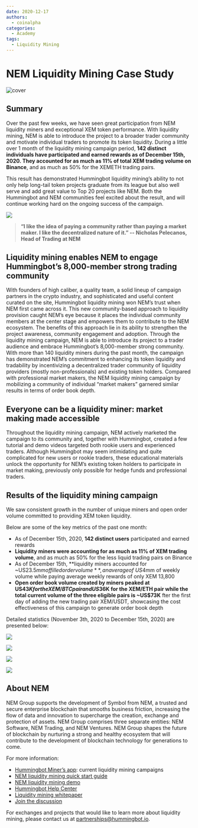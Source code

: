 ```yaml
---
date: 2020-12-17
authors:
  - coinalpha
categories:
  - Academy
tags:
  - Liquidity Mining
---
```


# NEM Liquidity Mining Case Study

![cover](case-study.png)

## Summary

Over the past few weeks, we have seen great participation from NEM liquidity miners and exceptional XEM token performance. With liquidity mining, NEM is able to introduce the project to a broader trader community and motivate individual traders to promote its token liquidity. During a little over 1 month of the liquidity mining campaign period, **142 distinct individuals have participated and earned rewards as of December 15th, 2020. They accounted for as much as 11% of total XEM trading volume on Binance**, and as much as 50% for the XEMETH trading pairs. 

This result has demonstrated Hummingbot liquidity mining’s ability to not only help long-tail token projects graduate from its league but also well serve and add great value to Top 20 projects like NEM. Both the Hummingbot and NEM communities feel excited about the result, and will continue working hard on the ongoing success of the campaign. 

<!-- more -->

![](price-for-xem.png)

> **“I like the idea of paying a community rather than paying a market maker. I like the decentralized nature of it.” -- Nicholas Pelecanos, Head of Trading at NEM**


## Liquidity mining enables NEM to engage Hummingbot’s 8,000-member strong trading community

With founders of high caliber, a quality team, a solid lineup of campaign partners in the crypto industry, and sophisticated and useful content curated on the site, Hummingbot liquidity mining won NEM’s trust when NEM first came across it. This new community-based approach to liquidity provision caught NEM’s eye because it places the individual community members at the center stage and empowers them to contribute to the NEM ecosystem. 
The benefits of this approach lie in its ability to strengthen the project awareness, community engagement and adoption. Through the liquidity mining campaign, NEM is able to introduce its project to a trader audience and embrace Hummingbot’s 8,000-member strong community. With more than 140 liquidity miners during the past month, the campaign has demonstrated NEM’s commitment to enhancing its token liquidity and tradability by incentivizing a decentralized trader community of liquidity providers (mostly non-professionals) and existing token holders.  Compared with professional market makers, the NEM liquidity mining campaign by mobilizing a community of individual “market makers” garnered similar results in terms of order book depth.  

## Everyone can be a liquidity miner: market making made accessible  

Throughout the liquidity mining campaign, NEM actively marketed the campaign to its community and, together with Hummingbot, created a few tutorial and demo videos targeted both rookie users and experienced traders. Although Hummingbot may seem intimidating and quite complicated for new users or rookie traders, these educational materials unlock the opportunity for NEM’s existing token holders to participate in market making, previously only possible for hedge funds and professional traders. 


## Results of the liquidity mining campaign

We saw consistent growth in the number of unique miners and open order volume committed to providing XEM token liquidity.

Below are some of the key metrics of the past one month:

* As of December 15th, 2020, **142 distinct users** participated and earned rewards
* **Liquidity miners were accounting for as much as 11% of XEM trading volume**, and as much as 50% for the less liquid trading pairs on Binance
* As of December 15th, **liquidity miners accounted for ~US$23.5mm of filled order volume**, an average of ~US$4mm of weekly volume while paying average weekly rewards of only XEM 13,800
* **Open order book volume created by miners peaked at US$43K for the XEM/BTC pair and US$36K for the XEM/ETH pair while the total current volume of the three eligible pairs is ~US$73K** fter the first day of adding the new trading pair XEM/USDT, showcasing the cost effectiveness of this campaign to generate order book depth

Detailed statistics (November 3th, 2020 to December 15th, 2020) are presented below:

![](miner-distinct.png)


![](stacked-oov.png)


![](stacked-fov.png)


![](order-volume-filled.png)

## About NEM
NEM Group supports the development of Symbol from NEM, a trusted and secure enterprise blockchain that smooths business friction, increasing the flow of data and innovation to supercharge the creation, exchange and protection of assets.
NEM Group comprises three separate entities: NEM Software, NEM Trading, and NEM Ventures. NEM Group shapes the future of blockchain by nurturing a strong and healthy ecosystem that will contribute to the development of blockchain technology for generations to come.


For more information:
* [Hummingbot Miner’s app](https://miner.hummingbot.io/): current liquidity mining campaigns
* [NEM liquidity mining quick start guide](https://www.youtube.com/watch?v=7Hc1IciDM7w)
* [NEM liquidity mining demo](https://www.youtube.com/watch?v=YKt42GOIX_Q)
* [Hummingbot Help Center](https://support.hummingbot.io/)
* [Liquidity mining whitepaper](https://coinalpha.com/liquidity-mining-policy)
* [Join the discussion](https://discord.hummingbot.io)

For exchanges and projects that would like to learn more about liquidity mining, please contact us at partnerships@hummingbot.io.
